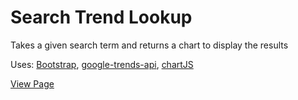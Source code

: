 # Search Trend Lookup

Takes a given search term and returns a chart to display the results

Uses: [Bootstrap](https://getbootstrap.com/), [google-trends-api](https://www.npmjs.com/package/google-trends-api), [chartJS](https://www.chartjs.org/)

[View Page](https://allan-glasier.github.io/search-trends-lookup/)
